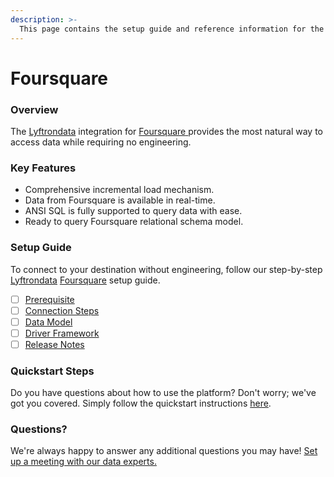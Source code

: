 ```yaml
---
description: >-
  This page contains the setup guide and reference information for the Foursquare source connector.
---
```


# Foursquare

### Overview

The [Lyftrondata](https://www.lyftrondata.com/) integration for [Foursquare](https://www.lyftrondata.com/integration/foursquare/)[ ](https://www.lyftrondata.com/integration/foursquare/)provides the most natural way to access data while requiring no engineering.

### Key Features

* Comprehensive incremental load mechanism.
* Data from Foursquare is available in real-time.&#x20;
* ANSI SQL is fully supported to query data with ease.
* Ready to query Foursquare relational schema model.

### Setup Guide

To connect to your destination without engineering, follow our step-by-step [Lyftrondata](https://www.lyftrondata.com/)  [Foursquare](https://www.lyftrondata.com/integration/foursquare/) setup guide.

* [ ] [Prerequisite](../../marketing-analytics/foursquare/prerequisite.md)
* [ ] [Connection Steps](../../marketing-analytics/foursquare/connection-steps.md)
* [ ] [Data Model](../../marketing-analytics/foursquare/data-model/)
* [ ] [Driver Framework](../../marketing-analytics/foursquare/driver-framework/)
* [ ] [Release Notes](../../marketing-analytics/foursquare/release-notes.md)

### Quickstart Steps

Do you have questions about how to use the platform? Don't worry; we've got you covered. Simply follow the quickstart instructions [here](../../../quickstart-steps.md).

### Questions? <a href="#questions" id="questions"></a>

We're always happy to answer any additional questions you may have! [Set up a meeting with our data experts.](https://www.lyftrondata.com/book-a-meeting/)

